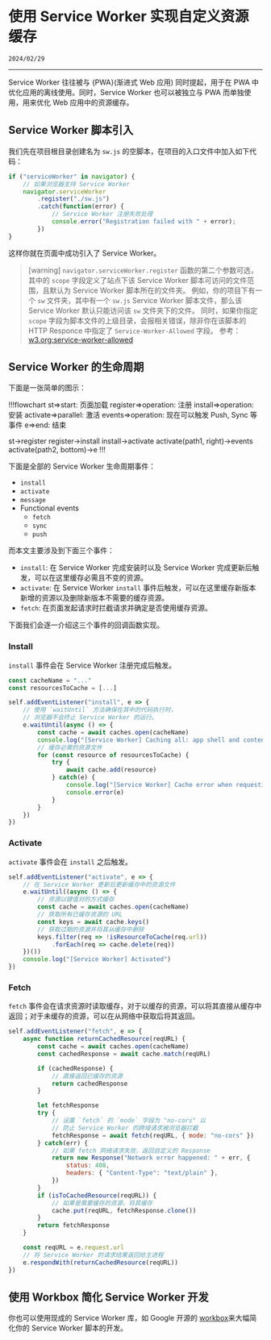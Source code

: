 # 使用 Service Worker 实现自定义资源缓存

``2024/02/29``

- - -

Service Worker 往往被与 {PWA}(渐进式 Web 应用) 同时提起，用于在 PWA 中优化应用的离线使用。同时，Service Worker 也可以被独立与 PWA 而单独使用，用来优化 Web 应用中的资源缓存。

## Service Worker 脚本引入

我们先在项目根目录创建名为 ``sw.js`` 的空脚本，在项目的入口文件中加入如下代码：

```javascript
if ("serviceWorker" in navigator) {
    // 如果浏览器支持 Service Worker
    navigator.serviceWorker
        .register("./sw.js")
        .catch(function(error) {
            // Service Worker 注册失败处理
            console.error("Registration failed with " + error);
        })
}
```

这样你就在页面中成功引入了 Service Worker。

> [warning]
> ``navigator.serviceWorker.register`` 函数的第二个参数可选，其中的 ``scope`` 字段定义了站点下该 Service Worker 脚本可访问的文件范围，且默认为 Service Worker 脚本所在的文件夹。
> 例如，你的项目下有一个 ``sw`` 文件夹，其中有一个 ``sw.js`` Service Worker 脚本文件，那么该 Service Worker 默认只能访问该 ``sw`` 文件夹下的文件。
> 同时，如果你指定 ``scope`` 字段为脚本文件的上级目录，会报相关错误，除非你在该脚本的 HTTP Responce 中指定了 ``Service-Worker-Allowed`` 字段。
> 参考：[w3.org:service-worker-allowed](https://www.w3.org/TR/service-workers/#service-worker-allowed)  

## Service Worker 的生命周期

下面是一张简单的图示：

!!!flowchart
st=>start: 页面加载
register=>operation: 注册
install=>operation: 安装
activate=>parallel: 激活
events=>operation: 现在可以触发 Push, Sync 等事件
e=>end: 结束

st->register
register->install
install->activate
activate(path1, right)->events
activate(path2, bottom)->e
!!!

下面是全部的 Service Worker 生命周期事件：
- ``install``
- ``activate``
- ``message``
- Functional events
    - ``fetch``
    - ``sync``
    - ``push``

而本文主要涉及到下面三个事件：
- ``install``: 在 Service Worker 完成安装时以及 Service Worker 完成更新后触发，可以在这里缓存必需且不变的资源。
- ``activate``: 在 Service Worker ``install`` 事件后触发，可以在这里缓存新版本新增的资源以及删除新版本不需要的缓存资源。
- ``fetch``: 在页面发起请求时拦截请求并确定是否使用缓存资源。

下面我们会逐一介绍这三个事件的回调函数实现。

### Install

``install`` 事件会在 Service Worker 注册完成后触发。

```javascript
const cacheName = "..."
const resourcesToCache = [...]

self.addEventListener("install", e => {
    // 使用 `waitUntil` 方法确保在其中的代码执行时，
    // 浏览器不会终止 Service Worker 的运行。
    e.waitUntil(async () => {
        const cache = await caches.open(cacheName)
        console.log("[Service Worker] Caching all: app shell and content")
        // 缓存必需的资源文件
        for (const resource of resourcesToCache) {
            try {
                await cache.add(resource)
            } catch(e) {
                console.log("[Service Worker] Cache error when requesting resource " + resource)
                console.error(e)
            }
        }
    })
})
```

### Activate

``activate`` 事件会在 ``install`` 之后触发。

```javascript
self.addEventListener("activate", e => {
    // 在 Service Worker 更新后更新缓存中的资源文件
    e.waitUntil((async () => {
        // 资源以键值对的方式缓存
        const cache = await caches.open(cacheName)
        // 获取所有已缓存资源的 URL
        const keys = await cache.keys()
        // 获取过期的资源并将其从缓存中删除
        keys.filter(req => !isResourceToCache(req.url))
            .forEach(req => cache.delete(req))
    })())
    console.log("[Service Worker] Activated")
})
```

### Fetch

``fetch`` 事件会在请求资源时读取缓存，对于以缓存的资源，可以将其直接从缓存中返回；对于未缓存的资源，可以在从网络中获取后将其返回。

```javascript
self.addEventListener("fetch", e => {
    async function returnCachedResource(reqURL) {
        const cache = await caches.open(cacheName)
        const cachedResponse = await cache.match(reqURL)

        if (cachedResponse) {
            // 直接返回已缓存的资源
            return cachedResponse
        }

        let fetchResponse
        try {
            // 设置 `fetch` 的 `mode` 字段为 "no-cors" 以
            // 防止 Service Worker 的跨域请求被浏览器拦截
            fetchResponse = await fetch(reqURL, { mode: "no-cors" })
        } catch(err) {
            // 如果 fetch 网络请求失败，返回自定义的 Response
            return new Response("Network error happened: " + err, {
                status: 408,
                headers: { "Content-Type": "text/plain" },
            })
        }
        if (isToCachedResource(reqURL)) {
            // 如果是需要缓存的资源，将其缓存
            cache.put(reqURL, fetchResponse.clone())
        }
        return fetchResponse
    }

    const reqURL = e.request.url
    // 将 Service Worker 的请求结果返回给主进程
    e.respondWith(returnCachedResource(reqURL))
})
```

## 使用 Workbox 简化 Service Worker 开发

你也可以使用现成的 Service Worker 库，如 Google 开源的 [workbox](https://github.com/GoogleChrome/workbox)来大幅简化你的 Service Worker 脚本的开发。

